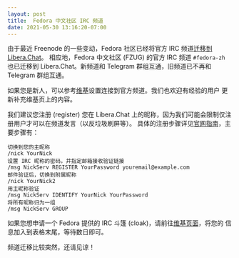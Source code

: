 ```yaml
---
layout: post
title:  Fedora 中文社区 IRC 频道
date: 2021-05-30 13:16:20-07:00
---
```


由于最近 Freenode 的一些变动，Fedora 社区已经将官方 IRC 频道[迁移到 Libera.Chat](https://fedoramagazine.org/irc-announcement/)。
相应地，Fedora 中文社区 (FZUG) 的官方 IRC 频道 `#fedora-zh` 也已迁移到 Libera.Chat。新频道和 Telegram 群组互通，旧频道已不再和 Telegram 群组互通。

如果您是新人，可以参考[维基](https://fedoraproject.org/wiki/How_to_use_IRC/zh-cn)设置连接到官方频道。我们也欢迎有经验的用户
更新补充维基页上的内容。

我们建议您注册 (register) 您在 Libera.Chat 上的昵称，因为我们可能会限制仅注册用户才可以在频道发言（以反垃圾刷屏等）。
具体的注册步骤详见[官网指南](https://libera.chat/guides/registration)，主要步骤有：

```
切换到您的主昵称
/nick YourNick
设置 IRC 昵称的密码，并指定邮箱接收验证链接
/msg NickServ REGISTER YourPassword youremail@example.com
邮件验证后，切换到附属昵称
/nick YourNick2
用主昵称验证
/msg NickServ IDENTIFY YourNick YourPassword
将所有昵称归为一组
/msg NickServ GROUP
```

如果您想申请一个 Fedora 提供的 IRC 斗篷 (cloak)，请前往[维基页面](https://fedoraproject.org/wiki/LiberaCloaks)，将您的
信息加入到表格末尾，等待数日即可。

频道迁移比较突然，还请见谅！
